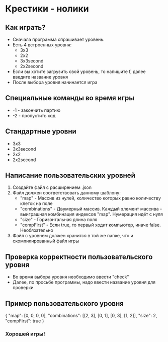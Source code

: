 # Крестики - нолики #
## Как играть? ##
+ Сначала программа спрашивает уровень.
+ Есть 4 встроенных уровня:
    + 3x3
    + 2x2
    + 3x3second
    + 2x2second
+ Если вы хотите загрузить свой уровень, то напишите f, далее введите название уровня
+ После выбора уровня начинается игра

## Специальные команды во время игры ##
+ -1 - закончить партию
+ -2 - пропустить ход

## Стандартные уровни ##
+ 3x3
+ 3x3second
+ 2x2
+ 2x2second

## Написание пользовательских уровней ##
1. Создайте файл с расширением .json
2. Файл должен соответствовать данному шаблону:
    + "map" - Массив из нулей, количество которых равно количеству клеток на поле
    + "combinations" - Двумерный массив. Каждый элемент массива - выиграшная комбинация индексов "map". Нумерация идёт с нуля
    + "size" - Горизонтальная длина поля
    + "compFirst" - Если true, то первый ходит компьютер, иначе false. Необязательно
3. Файл с уровнем должен хранится в той же папке, что и скомпилированный файл игры

## Проверка корректности пользовательского уровня ##
+ Во время выбора уровня необходимо ввести "check"
+ Далее, по просьбе программы, надо ввести название уровня для проверки

## Пример пользовательского уровня ##
{
    "map": [0, 0, 0, 0],
	"combinations": [[2, 3], [0, 1], [0, 3], [1, 2]],
	"size": 2,
	"compFirst": true
}

### Хорошей игры! ###